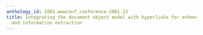 ```yaml
---
anthology_id: 2001.wwwconf_conference-2001.23
title: Integrating the document object model with hyperlinks for enhanced topic distillation
  and information extraction
---
```

